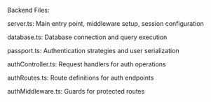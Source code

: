 Backend Files:

server.ts: Main entry point, middleware setup, session configuration

database.ts: Database connection and query execution

passport.ts: Authentication strategies and user serialization

authController.ts: Request handlers for auth operations

authRoutes.ts: Route definitions for auth endpoints

authMiddleware.ts: Guards for protected routes




